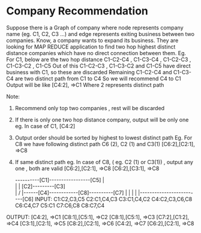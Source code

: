 # Company Recommendation

Suppose there is a Graph of company where node represents company name (eg. C1, C2, C3 …) and
edge represents exiting business between two companies. Know, a company wants to expand its
business. They are looking for MAP REDUCE application to find two hop highest distinct distance
companies which have no direct connection between them.
Eg.
For C1, below are the two hop distance
C1-C2-C4 , C1-C3-C4 , C1-C2-C3 , C1-C3-C2 , C1-C5
Out of this C1-C2-C3 , C1-C3-C2 and C1-C5 have direct business with C1, so these are discarded
Remaining C1-C2-C4 and C1-C3-C4 are two distinct path from C1 to C4
So we will recommend C4 to C1
Output will be like [C4:2], =>C1 Where 2 represents distinct path

Note:
1. Recommend only top two companies , rest will be discarded
2. If there is only one two hop distance company, output will be only one
eg. In case of C1, [C4:2]
3. Output order should be sorted by highest to lowest distinct path
Eg. For C8 we have following distinct path C6 (2), C2 (1) and C3(1)
[C6:2],[C2:1], =>C8
4. If same distinct path eg.
In case of C8, ( eg. C2 (1) or C3(1)) , output any one , both are valid
[C6:2],[C2:1], =>C8
[C6:2],[C3:1], =>C8



    ----------[C1]-----------------[C5]
    |            \
    |            |
   [C2]---------[C3]         
   |          /
   |------[C4]------------[C8]----------[C7] 
              |                          |
              |                          |
              |-------------------------[C6]
INPUT:
C1:C2,C3,C5
C2:C1,C4,C3
C3:C1,C4,C2
C4:C2,C3,C6,C8
C6:C4,C7
C5:C1
C7:C6,C8
C8:C7,C4

OUTPUT:
[C4:2], =>C1
[C8:1],[C5:1], =>C2
[C8:1],[C5:1], =>C3
[C7:2],[C1:2], =>C4
[C3:1],[C2:1], =>C5
[C8:2],[C2:1], =>C6
[C4:2], =>C7
[C6:2],[C2:1], =>C8
